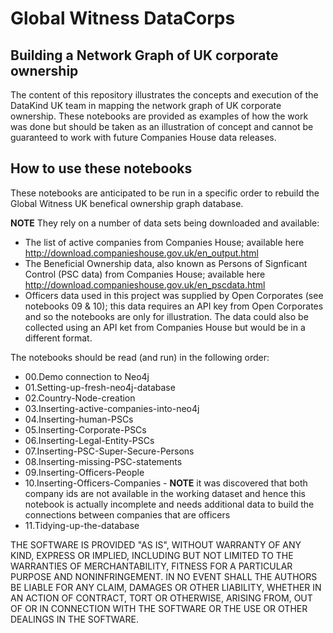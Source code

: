 # Global Witness DataCorps
## Building a Network Graph of UK corporate ownership

The content of this repository illustrates the concepts and execution of the DataKind UK team in mapping the network graph of UK corporate ownership. These notebooks are provided as examples of how the work was done but should be taken as an illustration of concept and cannot be guaranteed to work with future Companies House data releases.

## How to use these notebooks
These notebooks are anticipated to be run in a specific order to rebuild the Global Witness UK benefical ownership graph database. 

**NOTE** They rely on a number of data sets being downloaded and available:
- The list of active companies from Companies House; available here http://download.companieshouse.gov.uk/en_output.html
- The Beneficial Ownership data, also known as Persons of Signficant Control (PSC data) from Companies House; available here http://download.companieshouse.gov.uk/en_pscdata.html
- Officers data used in this project was supplied by Open Corporates (see notebooks 09 & 10); this data requires an API key from Open Corporates and so the notebooks are only for illustration. The data could also be collected using an API ket from Companies House but would be in a different format.

The notebooks should be read (and run) in the following order:

- 00.Demo connection to Neo4j
- 01.Setting-up-fresh-neo4j-database
- 02.Country-Node-creation
- 03.Inserting-active-companies-into-neo4j
- 04.Inserting-human-PSCs
- 05.Inserting-Corporate-PSCs
- 06.Inserting-Legal-Entity-PSCs
- 07.Inserting-PSC-Super-Secure-Persons
- 08.Inserting-missing-PSC-statements
- 09.Inserting-Officers-People
- 10.Inserting-Officers-Companies - **NOTE** it was discovered that both company ids are not available in the working dataset and hence this notebook is actually incomplete and needs additional data to build the connections between companies that are officers
- 11.Tidying-up-the-database

THE SOFTWARE IS PROVIDED "AS IS", WITHOUT WARRANTY OF ANY KIND,
EXPRESS OR IMPLIED, INCLUDING BUT NOT LIMITED TO THE WARRANTIES OF
MERCHANTABILITY, FITNESS FOR A PARTICULAR PURPOSE AND NONINFRINGEMENT.
IN NO EVENT SHALL THE AUTHORS BE LIABLE FOR ANY CLAIM, DAMAGES OR
OTHER LIABILITY, WHETHER IN AN ACTION OF CONTRACT, TORT OR OTHERWISE,
ARISING FROM, OUT OF OR IN CONNECTION WITH THE SOFTWARE OR THE USE OR
OTHER DEALINGS IN THE SOFTWARE.